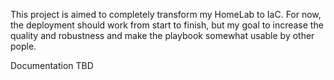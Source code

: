 This project is aimed to completely transform my HomeLab to IaC.
For now, the deployment should work from start to finish, but my goal to increase the quality and robustness and make the playbook somewhat usable by other pople.

Documentation TBD
